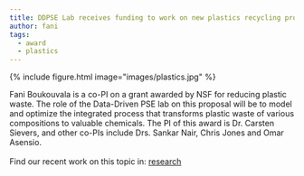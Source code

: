 ```yaml
---
title: DDPSE Lab receives funding to work on new plastics recycling processes
author: fani
tags:
  - award
  - plastics
---
```


{% include figure.html image="images/plastics.jpg" %}

Fani Boukouvala is a co-PI on a grant awarded by NSF for reducing plastic waste. The role of the Data-Driven PSE lab on this proposal will be to model and optimize the integrated process that transforms plastic waste of various compositions to valuable chemicals. The PI of this award is Dr. Carsten Sievers, and other co-PIs include Drs. Sankar Nair, Chris Jones and Omar Asensio.  
<br>
Find our recent work on this topic in: [research](https://ddpse.github.io/research/)
